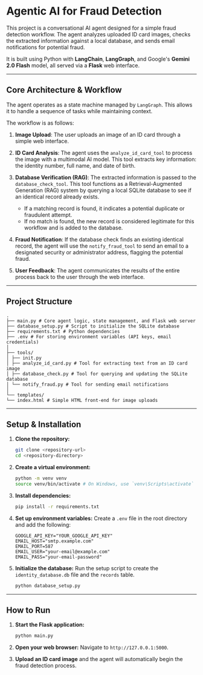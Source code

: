 # Agentic AI for Fraud Detection

This project is a conversational AI agent designed for a simple fraud detection workflow. The agent analyzes uploaded ID card images, checks the extracted information against a local database, and sends email notifications for potential fraud.

It is built using Python with **LangChain**, **LangGraph**, and Google's **Gemini 2.0 Flash** model, all served via a **Flask** web interface.

---

## Core Architecture & Workflow

The agent operates as a state machine managed by `LangGraph`. This allows it to handle a sequence of tasks while maintaining context.

The workflow is as follows:

1.  **Image Upload**: The user uploads an image of an ID card through a simple web interface.

2.  **ID Card Analysis**: The agent uses the `analyze_id_card_tool` to process the image with a multimodal AI model. This tool extracts key information: the identity number, full name, and date of birth.

3.  **Database Verification (RAG)**: The extracted information is passed to the `database_check_tool`. This tool functions as a Retrieval-Augmented Generation (RAG) system by querying a local SQLite database to see if an identical record already exists.
    * If a matching record is found, it indicates a potential duplicate or fraudulent attempt.
    * If no match is found, the new record is considered legitimate for this workflow and is added to the database.

4.  **Fraud Notification**: If the database check finds an existing identical record, the agent will use the `notify_fraud_tool` to send an email to a designated security or administrator address, flagging the potential fraud.

5.  **User Feedback**: The agent communicates the results of the entire process back to the user through the web interface.

---

## Project Structure

```
.
├── main.py # Core agent logic, state management, and Flask web server
├── database_setup.py # Script to initialize the SQLite database
├── requirements.txt # Python dependencies
├── .env # For storing environment variables (API keys, email credentials)
│
├── tools/
│ ├── init.py
│ ├── analyze_id_card.py # Tool for extracting text from an ID card image
│ ├── database_check.py # Tool for querying and updating the SQLite database
│ └── notify_fraud.py # Tool for sending email notifications
│
└── templates/
└── index.html # Simple HTML front-end for image uploads
```


---

## Setup & Installation

1.  **Clone the repository:**
    ```bash
    git clone <repository-url>
    cd <repository-directory>
    ```
   

2.  **Create a virtual environment:**
    ```bash
    python -m venv venv
    source venv/bin/activate # On Windows, use `venv\Scripts\activate`
    ```
   

3.  **Install dependencies:**
    ```bash
    pip install -r requirements.txt
    ```
   

4.  **Set up environment variables:**
    Create a `.env` file in the root directory and add the following:
    ```
    GOOGLE_API_KEY="YOUR_GOOGLE_API_KEY"
    EMAIL_HOST="smtp.example.com"
    EMAIL_PORT=587
    EMAIL_USER="your-email@example.com"
    EMAIL_PASS="your-email-password"
    ```
   

5.  **Initialize the database:**
    Run the setup script to create the `identity_database.db` file and the `records` table.
    ```bash
    python database_setup.py
    ```
   

---

## How to Run

1.  **Start the Flask application:**
    ```bash
    python main.py
    ```
   

2.  **Open your web browser:**
    Navigate to `http://127.0.0.1:5000`.
   

3.  **Upload an ID card image** and the agent will automatically begin the fraud detection process.
   
